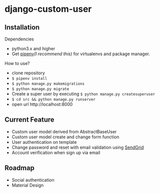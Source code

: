 # django-custom-user

## Installation


Dependencies
- python3.x and higher
- Get [pipenv](https://docs.pipenv.org/)_(I recommend this)_ for virtualenvs and package manager.

How to use?
- clone repository
- `$ pipenv install `
- `$ python manage.py makemigrations`
- `$ python manage.py migrate`
- Create a super user by executing `$ python manage.py createsuperuser`
- `$ cd src && python manage.py runserver`
- open url http://localhost:8000

## Current Feature
- Custom user model derived from AbstractBaseUser
- Custom user model create and change form function
- User authentication on template
- Change password and reset with email validation using [SendGrid](https://sendgrid.com/)
- Account verification when sign up via email
 
## Roadmap
 - Social authentication
 - Material Design
 